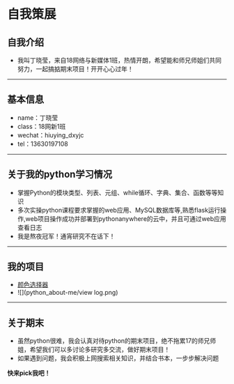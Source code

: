 # 自我策展

## 自我介绍
* 我叫丁晓莹，来自18网络与新媒体1班，热情开朗，希望能和师兄师姐们共同努力，一起搞掂期末项目！开开心心过年！
 
---
 
## 基本信息 
* name：丁晓莹  
* class：18网新1班
* wechat：hiuying_dxyjc
* tel：13630197108
    
---

## 关于我的python学习情况
* 掌握Python的模块类型、列表、元组、while循环、字典、集合、函数等等知识
* 多次实操python课程要求掌握的web应用、MySQL数据库等,熟悉flask运行操作,web项目操作成功并部署到pythonanywhere的云中，并且可通过web应用查看日志
* 我是熬夜冠军！通宵研究不在话下！

---

## 我的项目
* [颜色选择器](http://hiuying.pythonanywhere.com/entry)
* ![](python_about-me/view log.png)
  
---

## 关于期末
* 虽然python很难，我会认真对待python的期末项目，绝不拖累17的师兄师姐，希望我们可以多讨论多研究多交流，做好期末项目！
* 如果遇到问题，我会积极上网搜索相关知识，并结合书本，一步步解决问题

**快来pick我吧！**
